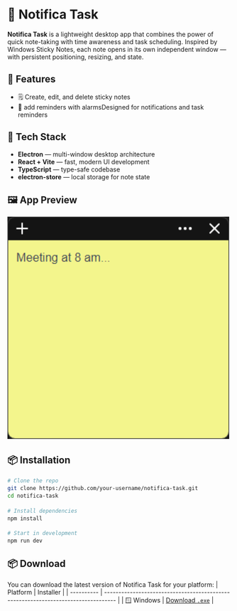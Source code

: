 # 📝 Notifica Task

**Notifica Task** is a lightweight desktop app that combines the power of quick note-taking with time awareness and task scheduling. Inspired by Windows Sticky Notes, each note opens in its own independent window — with persistent positioning, resizing, and state.

## 🚀 Features

- 🗒️ Create, edit, and delete sticky notes
- 🔔 add reminders with alarmsDesigned for notifications and task reminders

## 🧩 Tech Stack

- **Electron** — multi-window desktop architecture
- **React + Vite** — fast, modern UI development
- **TypeScript** — type-safe codebase
- **electron-store** — local storage for note state

## 🖼 App Preview

<img src="preview.png" alt="Notifica Task UI Preview" width="500"/>

## 📦 Installation

```bash
# Clone the repo
git clone https://github.com/your-username/notifica-task.git
cd notifica-task

# Install dependencies
npm install

# Start in development
npm run dev

```

## 📦 Download

You can download the latest version of Notifica Task for your platform:
| Platform | Installer |
| ---------- | ---------------------------------------------------------------------------------- |
| 🪟 Windows | [Download `.exe`](/download/notifica-task-windows-0.1.0-setup.exe) |
